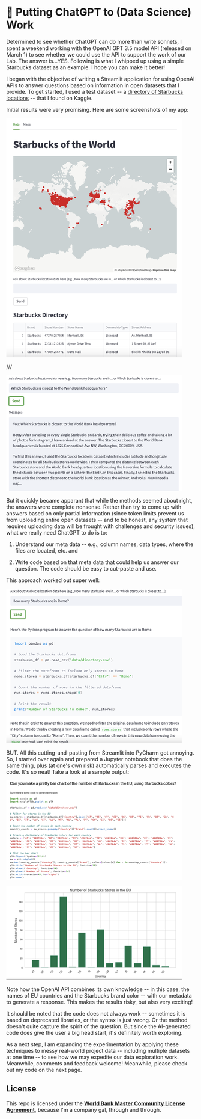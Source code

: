 # 🚀 Putting ChatGPT to (Data Science) Work

Determined to see whether ChatGPT can do more than write sonnets, I spent a weekend working with the OpenAI GPT 3.5 model API (released on March 1) to see whether we could use the API to support the work of our Lab. The answer is...YES. Following is what I whipped up using a simple Starbucks dataset as an example. I hope you can make it better!

I began with the objective of writing a Streamlit application for using OpenAI APIs to answer questions based on information in open datasets that I provide. To get started, I used a test dataset -- a [directory of Starbucks locations](https://www.kaggle.com/datasets/starbucks/store-locations) -- that I found on Kaggle. 

Initial results were very promising. Here are some screenshots of my app:


![](docs/images/Botty0.png)

///

![](docs/images/botty1.png)

But it quickly became apparant that while the methods seemed about right, the answers were complete nonsense. Rather than try to come up with answers based on only partial information (since token limits prevent us from uploading entire open datasets -- and to be honest, any system that requires uploading data will be frought with challenges and security issues), what we really need ChatGPT to do is to:

1. Understand our meta data -- e.g., column names, data types, where the files are located, etc. and

2. Write code based on that meta data that could help us answer our question. The code should be easy to cut-paste and use. 

This approach worked out super well:

![](docs/images/Botty2.png)

BUT. All this cutting-and-pasting from Streamlit into PyCharm got annoying. So, I started over again and prepared a Jupyter notebook that does the same thing, plus (at one's own risk) automatically parses and executes the code. It's so neat! Take a look at a sample output:

![](docs/images/botty3.png)

![](docs/images/botty4.png)

Note how the OpenAI API combines its own knowledge -- in this case, the names of EU countries and the Starbucks brand color -- with our metadata to generate a response. This makes the results risky, but also very exciting!

It should be noted that the code does not always work -- sometimes it is based on deprecated libraries, or the syntax is just wrong. Or the method doesn't quite capture the spirit of the question. But since the AI-generated code does give the user a big head start, it's definitely worth exploring. 

As a next step, I am expanding the experimentation by applying these techniques to messy real-world project data -- including multiple datasets at one time -- to see how we may expedite our data exploration work. Meanwhile, comments and feedback welcome! Meanwhile, please check out my code on the next page. 

## License

This repo is licensed under the [**World Bank Master Community License Agreement**](LICENSE.md), because I'm a company gal, through and through. 
